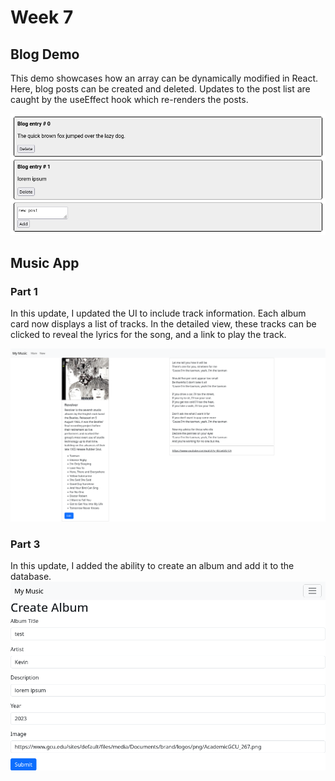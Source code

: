 # Week 7
## Blog Demo
This demo showcases how an array can be dynamically modified in React. Here, blog posts can be created and deleted. Updates to the post list are caught by the useEffect hook which re-renders the posts. 

![blog demo](./blog_screenshot1.png)

## Music App
### Part 1
In this update, I updated the UI to include track information. Each album card now displays a list of tracks. In the detailed view, these tracks can be clicked to reveal the lyrics for the song, and a link to play the track.

![album details](./music_screenshot1.png)

### Part 3
In this update, I added the ability to create an album and add it to the database.
![create album](./music_screenshot2.png)